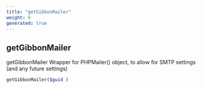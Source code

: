 ```yaml
---
title: "getGibbonMailer"
weight: 0
generated: true
---
```


## getGibbonMailer

getGibbonMailer
Wrapper for PHPMailer() object, to allow for SMTP settings (and any future settings)

```php
getGibbonMailer($guid )
```





